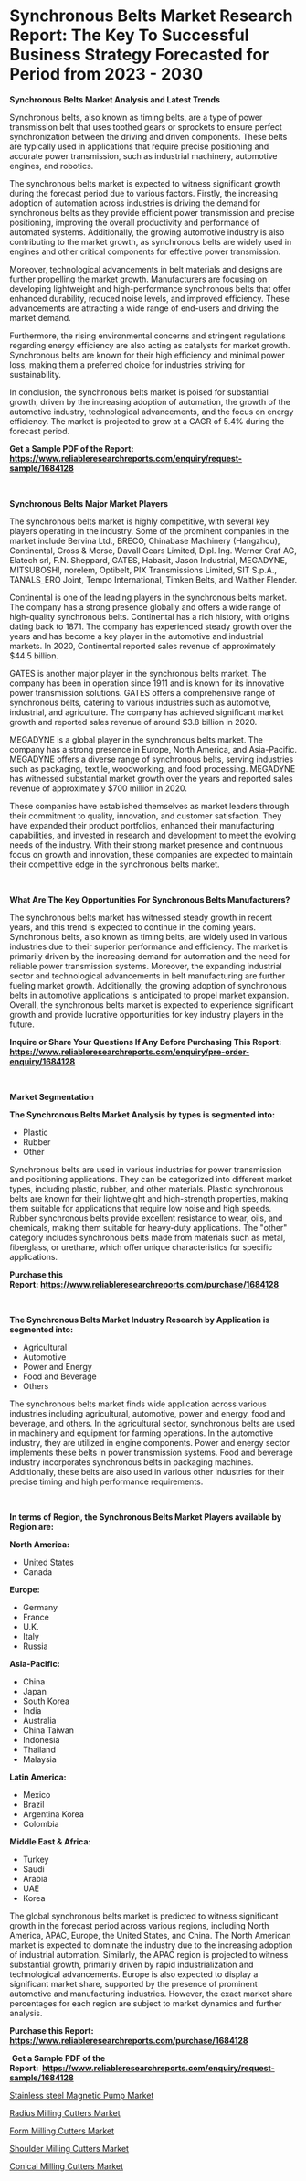 <p><h1>Synchronous Belts Market Research Report: The Key To Successful Business Strategy Forecasted for Period from 2023 - 2030</h1></p><p><strong>Synchronous Belts Market Analysis and Latest Trends</strong></p>
<p><p>Synchronous belts, also known as timing belts, are a type of power transmission belt that uses toothed gears or sprockets to ensure perfect synchronization between the driving and driven components. These belts are typically used in applications that require precise positioning and accurate power transmission, such as industrial machinery, automotive engines, and robotics.</p><p>The synchronous belts market is expected to witness significant growth during the forecast period due to various factors. Firstly, the increasing adoption of automation across industries is driving the demand for synchronous belts as they provide efficient power transmission and precise positioning, improving the overall productivity and performance of automated systems. Additionally, the growing automotive industry is also contributing to the market growth, as synchronous belts are widely used in engines and other critical components for effective power transmission.</p><p>Moreover, technological advancements in belt materials and designs are further propelling the market growth. Manufacturers are focusing on developing lightweight and high-performance synchronous belts that offer enhanced durability, reduced noise levels, and improved efficiency. These advancements are attracting a wide range of end-users and driving the market demand.</p><p>Furthermore, the rising environmental concerns and stringent regulations regarding energy efficiency are also acting as catalysts for market growth. Synchronous belts are known for their high efficiency and minimal power loss, making them a preferred choice for industries striving for sustainability.</p><p>In conclusion, the synchronous belts market is poised for substantial growth, driven by the increasing adoption of automation, the growth of the automotive industry, technological advancements, and the focus on energy efficiency. The market is projected to grow at a CAGR of 5.4% during the forecast period.</p></p>
<p><strong>Get a Sample PDF of the Report:&nbsp; <a href="https://www.reliableresearchreports.com/enquiry/request-sample/1684128">https://www.reliableresearchreports.com/enquiry/request-sample/1684128</a></strong></p>
<p>&nbsp;</p>
<p><strong>Synchronous Belts Major Market Players</strong></p>
<p><p>The synchronous belts market is highly competitive, with several key players operating in the industry. Some of the prominent companies in the market include Bervina Ltd., BRECO, Chinabase Machinery (Hangzhou), Continental, Cross & Morse, Davall Gears Limited, Dipl. Ing. Werner Graf AG, Elatech srl, F.N. Sheppard, GATES, Habasit, Jason Industrial, MEGADYNE, MITSUBOSHI, norelem, Optibelt, PIX Transmissions Limited, SIT S.p.A., TANALS_ERO Joint, Tempo International, Timken Belts, and Walther Flender.</p><p>Continental is one of the leading players in the synchronous belts market. The company has a strong presence globally and offers a wide range of high-quality synchronous belts. Continental has a rich history, with origins dating back to 1871. The company has experienced steady growth over the years and has become a key player in the automotive and industrial markets. In 2020, Continental reported sales revenue of approximately $44.5 billion.</p><p>GATES is another major player in the synchronous belts market. The company has been in operation since 1911 and is known for its innovative power transmission solutions. GATES offers a comprehensive range of synchronous belts, catering to various industries such as automotive, industrial, and agriculture. The company has achieved significant market growth and reported sales revenue of around $3.8 billion in 2020.</p><p>MEGADYNE is a global player in the synchronous belts market. The company has a strong presence in Europe, North America, and Asia-Pacific. MEGADYNE offers a diverse range of synchronous belts, serving industries such as packaging, textile, woodworking, and food processing. MEGADYNE has witnessed substantial market growth over the years and reported sales revenue of approximately $700 million in 2020.</p><p>These companies have established themselves as market leaders through their commitment to quality, innovation, and customer satisfaction. They have expanded their product portfolios, enhanced their manufacturing capabilities, and invested in research and development to meet the evolving needs of the industry. With their strong market presence and continuous focus on growth and innovation, these companies are expected to maintain their competitive edge in the synchronous belts market.</p></p>
<p>&nbsp;</p>
<p><strong>What Are The Key Opportunities For Synchronous Belts Manufacturers?</strong></p>
<p><p>The synchronous belts market has witnessed steady growth in recent years, and this trend is expected to continue in the coming years. Synchronous belts, also known as timing belts, are widely used in various industries due to their superior performance and efficiency. The market is primarily driven by the increasing demand for automation and the need for reliable power transmission systems. Moreover, the expanding industrial sector and technological advancements in belt manufacturing are further fueling market growth. Additionally, the growing adoption of synchronous belts in automotive applications is anticipated to propel market expansion. Overall, the synchronous belts market is expected to experience significant growth and provide lucrative opportunities for key industry players in the future.</p></p>
<p><strong>Inquire or Share Your Questions If Any Before Purchasing This Report: <a href="https://www.reliableresearchreports.com/enquiry/pre-order-enquiry/1684128">https://www.reliableresearchreports.com/enquiry/pre-order-enquiry/1684128</a></strong></p>
<p>&nbsp;</p>
<p><strong>Market Segmentation</strong></p>
<p><strong>The Synchronous Belts Market Analysis by types is segmented into:</strong></p>
<p><ul><li>Plastic</li><li>Rubber</li><li>Other</li></ul></p>
<p><p>Synchronous belts are used in various industries for power transmission and positioning applications. They can be categorized into different market types, including plastic, rubber, and other materials. Plastic synchronous belts are known for their lightweight and high-strength properties, making them suitable for applications that require low noise and high speeds. Rubber synchronous belts provide excellent resistance to wear, oils, and chemicals, making them suitable for heavy-duty applications. The "other" category includes synchronous belts made from materials such as metal, fiberglass, or urethane, which offer unique characteristics for specific applications.</p></p>
<p><strong>Purchase this Report:&nbsp;<a href="https://www.reliableresearchreports.com/purchase/1684128">https://www.reliableresearchreports.com/purchase/1684128</a></strong></p>
<p>&nbsp;</p>
<p><strong>The Synchronous Belts Market Industry Research by Application is segmented into:</strong></p>
<p><ul><li>Agricultural</li><li>Automotive</li><li>Power and Energy</li><li>Food and Beverage</li><li>Others</li></ul></p>
<p><p>The synchronous belts market finds wide application across various industries including agricultural, automotive, power and energy, food and beverage, and others. In the agricultural sector, synchronous belts are used in machinery and equipment for farming operations. In the automotive industry, they are utilized in engine components. Power and energy sector implements these belts in power transmission systems. Food and beverage industry incorporates synchronous belts in packaging machines. Additionally, these belts are also used in various other industries for their precise timing and high performance requirements.</p></p>
<p>&nbsp;</p>
<p><strong>In terms of Region, the Synchronous Belts Market Players available by Region are:</strong></p>
<p>
    <p> <strong> North America: </strong>
        <ul>
            <li>United States</li>
            <li>Canada</li>
        </ul>
        </p> 
    <p> <strong> Europe: </strong>
        <ul>
            <li>Germany</li>
            <li>France</li>
            <li>U.K.</li>
            <li>Italy</li>
            <li>Russia</li>
        </ul>
        </p> 
    <p> <strong> Asia-Pacific: </strong>
        <ul>
            <li>China</li>
            <li>Japan</li>
            <li>South Korea</li>
            <li>India</li>
            <li>Australia</li>
            <li>China Taiwan</li>
            <li>Indonesia</li>
            <li>Thailand</li>
            <li>Malaysia</li>
        </ul>
        </p> 
    <p> <strong> Latin America: </strong>
        <ul>
            <li>Mexico</li>
            <li>Brazil</li>
            <li>Argentina Korea</li>
            <li>Colombia</li>
        </ul>
        </p> 
    <p> <strong> Middle East & Africa: </strong>
        <ul>
            <li>Turkey</li>
            <li>Saudi</li>
            <li>Arabia</li>
            <li>UAE</li>
            <li>Korea</li>
        </ul>
    </p>
    </p>
<p><p>The global synchronous belts market is predicted to witness significant growth in the forecast period across various regions, including North America, APAC, Europe, the United States, and China. The North American market is expected to dominate the industry due to the increasing adoption of industrial automation. Similarly, the APAC region is projected to witness substantial growth, primarily driven by rapid industrialization and technological advancements. Europe is also expected to display a significant market share, supported by the presence of prominent automotive and manufacturing industries. However, the exact market share percentages for each region are subject to market dynamics and further analysis.</p></p>
<p><strong>Purchase this Report: <a href="https://www.reliableresearchreports.com/purchase/1684128">https://www.reliableresearchreports.com/purchase/1684128</a></strong></p>
<p>&nbsp;<strong>Get a Sample PDF of the Report:&nbsp;&nbsp;<a href="https://www.reliableresearchreports.com/enquiry/request-sample/1684128">https://www.reliableresearchreports.com/enquiry/request-sample/1684128</a></strong></p>
<p><strong></strong></p>
<p><p><a href="https://medium.com/@lisasanchez1968/stainless-steel-magnetic-pump-market-research-report-its-history-and-forecast-2023-to-2030-d628457821e8">Stainless steel Magnetic Pump Market</a></p><p><a href="https://medium.com/@brittanyrobertson07/analyzing-radius-milling-cutters-market-global-industry-perspective-and-forecast-2023-to-2030-92a491e8fa11">Radius Milling Cutters Market</a></p><p><a href="https://medium.com/@debramedina73/form-milling-cutters-market-outlook-industry-overview-and-forecast-2023-to-2030-311f28fd1cbe">Form Milling Cutters Market</a></p><p><a href="https://medium.com/@lindabrewer15/shoulder-milling-cutters-market-trends-and-market-analysis-forecasted-for-period-2023-2030-4cc3c2ff0b09">Shoulder Milling Cutters Market</a></p><p><a href="https://medium.com/@margaretlee84/conical-milling-cutters-market-size-reveals-the-best-marketing-channels-in-global-industry-5ec7aea220d6">Conical Milling Cutters Market</a></p></p>